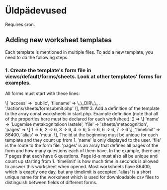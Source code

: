 # Üldpädevused

Requires cron.

## Adding new worksheet templates ##



Each template is mentioned in multiple files. To add a new template, you need to do the following steps.


### 1. Create the template's form file in views/default/forms/sheets. Look at other templates' forms for examples.


All forms must start with these lines:

<?php
session_start();
$wcode = elgg_extract('wcode', $vars);
$page = elgg_extract('page', $vars);
$maxp = elgg_extract('maxp', $vars);
$poll = elgg_extract('poll', $vars);
form_view_hidden_fields($wcode, $page, $maxp, $poll);

and usually end with this line:

form_view_buttons($wcode, $page, $maxp, $poll);


The single form file handles all pages of a worksheet, it can use the $page variable to recognise which page it should display.

Fields of each page must be named "q1", "q2", .. and they should display the current value retrieved from session. You can always get it from "$\_SESSION\[$wcode.'p'.$poll.'p'.$page.'q1'\]", where "q1" represents the field name.


### 2. Add a new action reference to elgg-plugin.php. Set access to public and filename to "\_\_DIR\_\_ . '/actions/sheets/formsubmit.php'".


Example:

'sheets/metacognition' => \[
  'access' => 'public',
  'filename' => \_\_DIR\_\_ . '/actions/sheets/formsubmit.php'
\],


### 3. Add a definition of the template to the array const worksheets in start.php.


Example definition (note that all of the properties here must be declared for each worksheet):

2 => \[
    'name' => 'Lugemise metakognitsioon lastele',
    'file' => 'sheets/metacognition',
    'pages' => \[ 
      1 => 6, 2 => 6, 3 => 6,
      4 => 6, 5 => 6, 6 => 6, 7 => 6 
    \],
    'timelimit' => 86400,
    'alias' => 'meta'
  \],
  
  The id at the beginning must be unique for each template and they count up from 1.
  
  'name' is only displayed to the user.
  
  'file' is the route to the form file.
  
  'pages' is an array that defines all pages of the form and how many questions each of them have. In the example, there are 7 pages that each have 6 questions. Page id-s must also all be unique and count up starting from 1.
  
  'timelimit' is how much time in seconds is allowed to answer this worksheet when opened. Most worksheets have 86400, which is exactly one day, but any timelimit is accepted.
  
  'alias' is a short unique name for the worksheet which is used for downloadable csv files to distinguish between fields of different forms.
